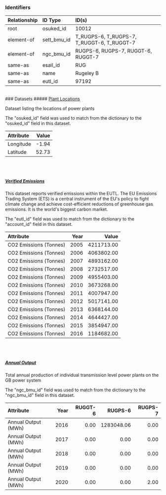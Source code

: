 ### Identifiers

| Relationship   | ID Type     | ID(s)                                      |
|:---------------|:------------|:-------------------------------------------|
| root           | osuked_id   | 10012                                      |
| element-of     | sett_bmu_id | T_RUGPS-6, T_RUGPS-7, T_RUGGT-6, T_RUGGT-7 |
| element-of     | ngc_bmu_id  | RUGPS-6, RUGPS-7, RUGGT-6, RUGGT-7         |
| same-as        | esail_id    | RUG                                        |
| same-as        | name        | Rugeley B                                  |
| same-as        | eutl_id     | 97192                                      |

<br>
### Datasets
##### <a href="https://raw.githubusercontent.com/OSUKED/Dictionary-Datasets/main/datasets/plant-locations/datapackage.json">Plant Locations</a>

Dataset listing the locations of power plants

The "osuked_id" field was used to match from the dictionary to the "osuked_id" field in this dataset.

| Attribute   |   Value |
|:------------|--------:|
| Longitude   |   -1.94 |
| Latitude    |   52.73 |

<br><br>
##### <a href="https://raw.githubusercontent.com/OSUKED/Dictionary-Datasets/main/datasets/verified-emissions/datapackage.json">Verified Emissions</a>

This dataset reports verified emissions within the EUTL. The EU Emissions Trading System (ETS) is a central instrument of the EU's policy to fight climate change and achieve cost-efficient reductions of greenhouse gas emissions. It is the world's biggest carbon market.

The "eutl_id" field was used to match from the dictionary to the "account_id" field in this dataset.

| Attribute              |   Year |      Value |
|:-----------------------|-------:|-----------:|
| CO2 Emissions (Tonnes) |   2005 | 4211713.00 |
| CO2 Emissions (Tonnes) |   2006 | 4063802.00 |
| CO2 Emissions (Tonnes) |   2007 | 4893162.00 |
| CO2 Emissions (Tonnes) |   2008 | 2732517.00 |
| CO2 Emissions (Tonnes) |   2009 | 4955403.00 |
| CO2 Emissions (Tonnes) |   2010 | 3673268.00 |
| CO2 Emissions (Tonnes) |   2011 | 4007947.00 |
| CO2 Emissions (Tonnes) |   2012 | 5017141.00 |
| CO2 Emissions (Tonnes) |   2013 | 6368144.00 |
| CO2 Emissions (Tonnes) |   2014 | 4644427.00 |
| CO2 Emissions (Tonnes) |   2015 | 3854947.00 |
| CO2 Emissions (Tonnes) |   2016 | 1184682.00 |

<br><br>
##### <a href="https://raw.githubusercontent.com/OSUKED/Dictionary-Datasets/main/datasets/annual-output/datapackage.json">Annual Output</a>

Total annual production of individual transmission level power plants on the GB power system

The "ngc_bmu_id" field was used to match from the dictionary to the "ngc_bmu_id" field in this dataset.

| Attribute           |   Year |   RUGGT-6 |    RUGPS-6 |   RUGPS-7 |
|:--------------------|-------:|----------:|-----------:|----------:|
| Annual Output (MWh) |   2016 |      0.00 | 1283048.06 |      0.00 |
| Annual Output (MWh) |   2017 |      0.00 |       0.00 |      0.00 |
| Annual Output (MWh) |   2018 |      0.00 |       0.00 |      0.00 |
| Annual Output (MWh) |   2019 |      0.00 |       0.00 |      0.00 |
| Annual Output (MWh) |   2020 |      0.00 |       0.00 |      2.00 |
